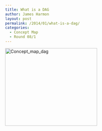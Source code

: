 ```yaml
---
title: What is a DAG
author: James Harmon
layout: post
permalink: /2014/01/what-is-a-dag/
categories:
  - Concept Map
  - Round 08/1
---
```

[<img class="alignnone size-medium wp-image-5747" alt="Concept_map_dag" src="http://teaching.software-carpentry.org/wp-content/uploads/2014/01/Concept_map_dag-300x254.png" width="300" height="254" />][1]

 [1]: http://teaching.software-carpentry.org/wp-content/uploads/2014/01/Concept_map_dag.png